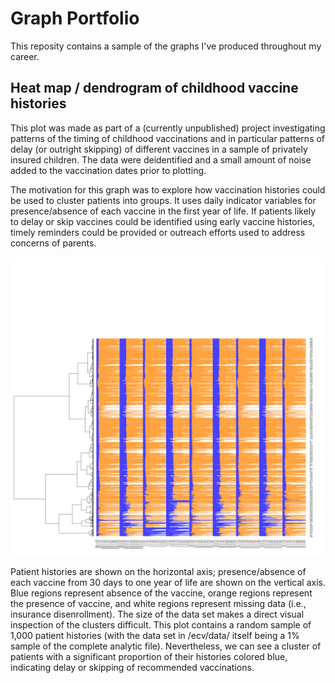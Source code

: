 # Graph Portfolio

This reposity contains a sample of the graphs I've produced throughout my career.


## Heat map / dendrogram of childhood vaccine histories

This plot was made as part of a (currently unpublished) project investigating patterns of the timing of childhood vaccinations and in particular patterns of delay (or outright skipping) of different vaccines in a sample of privately insured children. The data were deidentified and a small amount of noise added to the vaccination dates prior to plotting.

The motivation for this graph was to explore how vaccination histories could be used to cluster patients into groups. It uses daily indicator variables for presence/absence of each vaccine in the first year of life. If patients likely to delay or skip vaccines could be identified using early vaccine histories, timely reminders could be provided or outreach efforts used to address concerns of parents.

![Heat map / dendrogram of early childhood vaccination histories](/ecv/output/clusters.png)

Patient histories are shown on the horizontal axis; presence/absence of each vaccine from 30 days to one year of life are shown on the vertical axis. Blue regions represent absence of the vaccine, orange regions represent the presence of vaccine, and white regions represent missing data (i.e., insurance disenrollment). The size of the data set makes a direct visual inspection of the clusters difficult. This plot contains a random sample of 1,000 patient histories (with the data set in /ecv/data/ itself being a 1% sample of the complete analytic file). Nevertheless, we can see a cluster of patients with a significant proportion of their histories colored blue, indicating delay or skipping of recommended vaccinations.
